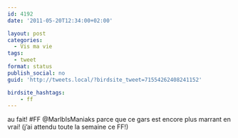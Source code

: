 ```yaml
---
id: 4192
date: '2011-05-20T12:34:00+02:00'

layout: post
categories:
  - Vis ma vie
tags:
  - tweet
format: status
publish_social: no
guid: 'http://tweets.local/?birdsite_tweet=71554262408241152'

birdsite_hashtags:
    - ff
---
```


au fait! #FF @MarlbIsManiaks parce que ce gars est encore plus marrant en vrai! (j’ai attendu toute la semaine ce FF!)